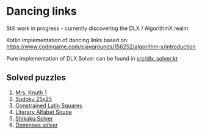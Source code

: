 # Dancing links

Still work in progress - currently discovering the DLX / AlgorithmX realm

Kotlin implementation of dancing links based on:
https://www.codingame.com/playgrounds/156252/algorithm-x/introduction

Pure implementation of DLX Solver can be found in [src/dlx_solver.kt](src/dlx_solver.kt)

## Solved puzzles

1. [Mrs. Knuth 1](https://www.codingame.com/contribute/view/94231c8a12567007bde24553f6a9e3de55981)
2. [Sudoku 25x25](https://www.codingame.com/training/expert/25x25-sudoku)
3. [Constrained Latin Squares](https://www.codingame.com/training/medium/constrained-latin-squares)
4. [Literary Alfabet Soupe](https://www.codingame.com/training/medium/literary-alfabet-soupe)
5. [Shikaku Solver](https://www.codingame.com/training/medium/shikaku-solver)
6. [Dominoes solver](https://www.codingame.com/training/hard/dominoes-solver)